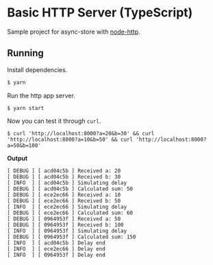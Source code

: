 # Basic HTTP Server (TypeScript)

Sample project for async-store with [node-http](https://nodejs.org/api/http.html). 

## Running
Install dependencies. 
```bash
$ yarn
```
Run the http app server. 
```
$ yarn start
```
Now you can test it through `curl`.
```
$ curl 'http://localhost:8000?a=20&b=30' && curl 'http://localhost:8000?a=10&b=50' && curl 'http://localhost:8000?a=50&b=100'
```
**Output**
```
[ DEBUG ] [ acd04c5b ] Received a: 20
[ DEBUG ] [ acd04c5b ] Received b: 30
[ INFO  ] [ acd04c5b ] Simulating delay
[ DEBUG ] [ acd04c5b ] Calculated sum: 50
[ DEBUG ] [ ece2ec66 ] Received a: 10
[ DEBUG ] [ ece2ec66 ] Received b: 50
[ INFO  ] [ ece2ec66 ] Simulating delay
[ DEBUG ] [ ece2ec66 ] Calculated sum: 60
[ DEBUG ] [ 0964953f ] Received a: 50
[ DEBUG ] [ 0964953f ] Received b: 100
[ INFO  ] [ 0964953f ] Simulating delay
[ DEBUG ] [ 0964953f ] Calculated sum: 150
[ INFO  ] [ acd04c5b ] Delay end
[ INFO  ] [ ece2ec66 ] Delay end
[ INFO  ] [ 0964953f ] Delay end
```
